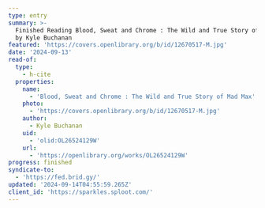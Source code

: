 ```yaml
---
type: entry
summary: >-
  Finished Reading Blood, Sweat and Chrome : The Wild and True Story of Mad Max
  by Kyle Buchanan
featured: 'https://covers.openlibrary.org/b/id/12670517-M.jpg'
date: '2024-09-13'
read-of:
  type:
    - h-cite
  properties:
    name:
      - 'Blood, Sweat and Chrome : The Wild and True Story of Mad Max'
    photo:
      - 'https://covers.openlibrary.org/b/id/12670517-M.jpg'
    author:
      - Kyle Buchanan
    uid:
      - 'olid:OL26524129W'
    url:
      - 'https://openlibrary.org/works/OL26524129W'
progress: finished
syndicate-to:
  - 'https://fed.brid.gy/'
updated: '2024-09-14T04:55:59.265Z'
client_id: 'https://sparkles.sploot.com/'
---
```


